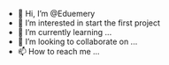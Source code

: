 - 👋 Hi, I’m @Eduemery
- 👀 I’m interested in  start the first project
- 🌱 I’m currently learning ...
- 💞️ I’m looking to collaborate on ...
- 📫 How to reach me ...

<!---
Eduemery/Eduemery is a ✨ special ✨ repository because its `README.md` (this file) appears on your GitHub profile.
You can click the Preview link to take a look at your changes.
--->
